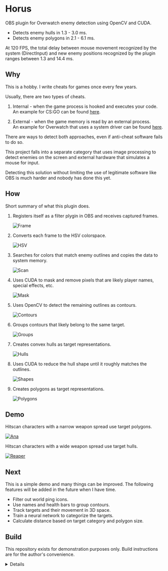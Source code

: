# Horus
OBS plugin for Overwatch enemy detection using OpenCV and CUDA.

* Detects enemy hulls in 1.3 - 3.0 ms.
* Detects enemy polygons in 2.1 - 6.1 ms.

At 120 FPS, the total delay between mouse movement recognized by the system (DirectInput)
and new enemy positions recognized by the plugin ranges between 1.3 and 14.4 ms.

## Why
This is a hobby. I write cheats for games once every few years.

Usually, there are two types of cheats.

1. Internal - when the game process is hooked and executes your code.<br/>
   An example for CS:GO can be found [here](https://github.com/qis/jeeves).

2. External - when the game memory is read by an external process.<br/>
   An example for Overwatch that uses a system driver can be found
   [here](https://github.com/qis/overwatch).

There are ways to detect both approaches, even if anti-cheat software fails to do so.

This project falls into a separate category that uses image processing to detect enemies on
the screen and external hardware that simulates a mouse for input.

Detecting this solution without limiting the use of legitimate software like OBS is much
harder and nobody has done this yet.

## How
Short summary of what this plugin does.

1. Registers itself as a filter plygin in OBS and receives captured frames.

   ![Frame](res/images/0.2.0/1-frame.png "Frame")

2. Converts each frame to the HSV colorspace.

   ![HSV](res/images/0.2.0/2-hsv.png "HSV")

3. Searches for colors that match enemy outlines and copies the data to system memory.

   ![Scan](res/images/0.2.0/3-scan.png "Scan")

4. Uses CUDA to mask and remove pixels that are likely player names, special effects, etc.

   ![Mask](res/images/0.2.0/4-mask.png "Mask")

5. Uses OpenCV to detect the remaining outlines as contours.

   ![Contours](res/images/0.2.0/5-contours.png "Contours")

6. Groups contours that likely belong to the same target.

   ![Groups](res/images/0.2.0/6-groups.png "Groups")

7. Creates convex hulls as target representations.

   ![Hulls](res/images/0.2.0/7-hulls.png "Hulls")

8. Uses CUDA to reduce the hull shape until it roughly matches the outlines.

   ![Shapes](res/images/0.2.0/8-shapes.png "Shapes")

9. Creates polygons as target representations.

   ![Polygons](res/images/0.2.0/9-polygons.png "Polygons")

## Demo
Hitscan characters with a narrow weapon spread use target polygons.

[![Ana](res/images/0.2.0/v-ana.jpg)](https://youtu.be/pdcrDl4ajY4 "Ana")

Hitscan characters with a wide weapon spread use target hulls.

[![Reaper](res/images/0.1.0/v-reaper.jpg)](https://youtu.be/_O7rU6WY4Bw "Reaper")

## Next
This is a simple demo and many things can be improved. The following features will be added
in the future when I have time.

* Filter out world ping icons.
* Use names and health bars to group contours.
* Track targets and their movement in 3D space.
* Train a neural network to categorize the targets.
* Calculate distance based on target category and polygon size.

## Build
This repository exists for demonstration purposes only. Build instructions are for the author's convenience.

<details>

1. Install [OBS-Studio][obs] to `C:\OBS`.
2. Extract [OBS-Studio][obs] source code to `C:\OBS\src`.
3. Install [Python 3][py3] to `C:\Python`.
4. Install [CUDA Toolkit][cuda] to `C:\CUDA`.
5. Clone this repository to `C:\OBS\horus`.

```cmd
git clone git@github.com:qis/horus C:/OBS/horus
cd C:\OBS\horus
git submodule update --init --depth 1
```

6. Install dependencies using [Conan][conan].

<!--
* Set the system environment variable `CONAN_USER_HOME_SHORT` to `None`.
* Upgrade pip with `python -m pip install --upgrade pip`.
* Upgrade conan with `pip install conan --upgrade`.
-->

```cmd
cd C:\OBS\horus
conan install . -if third_party -pr conan.profile
```

7. Build [OpenCV][opencv] in `x64 Native Tools Command Prompt for VS 2022`.

```cmd
cd C:\OBS\horus\third_party\opencv
cmake -B build --preset default
cmake --build build --target install
copy release\x64\vc17\bin\opencv_world470.dll C:\OBS\obs-plugins\64bit\
```

9. Configure [OBS-Studio][obs] and Overwatch according to [settings.md](settings.md).

</details>

[obs]: https://github.com/obsproject/obs-studio/releases/tag/27.2.4
[py3]: https://www.python.org/downloads/windows/
[cuda]: https://developer.nvidia.com/cuda-downloads
[conan]: https://conan.io/center/
[opencv]: https://github.com/opencv/opencv/releases
